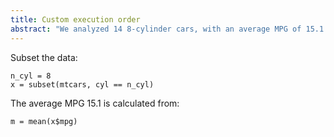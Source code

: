 ```yaml
---
title: Custom execution order
abstract: "We analyzed 14 8-cylinder cars, with an average MPG of 15.1."
---
```


Subset the data:


``` {.r}
n_cyl = 8
x = subset(mtcars, cyl == n_cyl)
```

The average MPG 15.1 is calculated from:


``` {.r}
m = mean(x$mpg)
```
